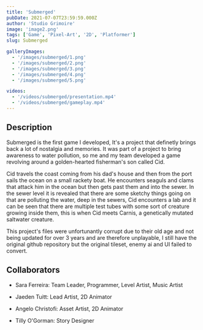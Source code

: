 ```yaml
---
title: 'Submerged'
pubDate: 2021-07-07T23:59:59.000Z
author: 'Studio Grimoire'
image: 'image2.png'
tags: ['Game', 'Pixel-Art', '2D', 'Platformer']
slug: Submerged

galleryImages:
  - '/images/submerged/1.png'
  - '/images/submerged/2.png'
  - '/images/submerged/3.png'
  - '/images/submerged/4.png'
  - '/images/submerged/5.png'

videos:
  - '/videos/submerged/presentation.mp4'
  - '/videos/submerged/gameplay.mp4'
---
```

## Description

Submerged is the first game I developed, It's a project that definetly brings back a lot of nostalgia and memories.
It was part of a project to bring awareness to water pollution, so me and my team developed a game revolving around a golden-hearted fisherman's son called Cid.

Cid travels the coast coming from his dad's house and then from the port sails the ocean on a small rackety boat. He encounters seaguls and clams that attack him in the ocean but then gets past them and into the sewer.
In the sewer level it is revealed that there are some sketchy things going on that are polluting the water, deep in the sewers, Cid encounters a lab and it can be seen that there are multiple test tubes with some sort of creature growing inside them, this is when Cid meets Carnis, a genetically mutated saltwater creature.

This project's files were unfortunantly corrupt due to their old age and not being updated for over 3 years and are therefore unplayable, I still have the original github repository but the original tileset, enemy ai and UI failed to convert.

## Collaborators

* Sara Ferreira:
Team Leader, Programmer, Level Artist, Music Artist

* Jaeden Tuitt:
Lead Artist, 2D Animator

* Angelo Christofi:
Asset Artist, 2D Animator

* Tilly O'Gorman:
Story Designer